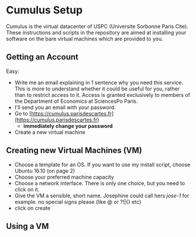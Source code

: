 
# Cumulus Setup

Cumulus is the virtual datacenter of USPC (Universite Sorbonne Paris Cite). These instructions and scripts in the repository are aimed at installing your software on the bare virtual machines which are provided to you.

## Getting an Account

Easy:  

* Write me an email explaining in 1 sentence why you need this service. This is more to understand whether it could be useful for you, rather than to restrict access to it. Access is granted exclusively to members of the Department of Economics at SciencesPo Paris.
* I'll send you an email with your password. 
* Go to [https://cumulus.parisdescartes.fr](https://cumulus.parisdescartes.fr)
	* **immediately change your password**
* Create a new virtual machine
	
## Creating new Virtual Machines (VM)

* Choose a template for an OS. If you want to use my install script, choose Ubuntu 16.10 (on page 2)
* Choose your preferred machine capacity
* Choose a network interface. There is only one choice, but you need to click on it.
* Give the VM a sensible, short name. Josephine could call hers *jose-1* for example. no special signs please (like @ or ?!\|{} etc)
* click on create

## Using a VM



